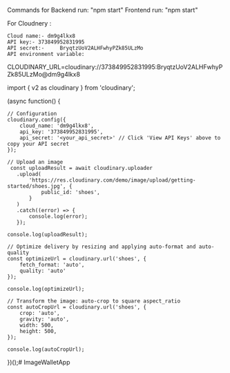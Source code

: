 Commands for 
            Backend run: "npm start"
            Frontend run: "npm start"




For Cloudnery :


    Cloud name:- dm9g4lkx8
    API key:- 373849952831995
    API secret:-     BryqtzUoV2ALHFwhyPZk85ULzMo
    API environment variable:	
CLOUDINARY_URL=cloudinary://373849952831995:BryqtzUoV2ALHFwhyPZk85ULzMo@dm9g4lkx8




import { v2 as cloudinary } from 'cloudinary';

(async function() {

    // Configuration
    cloudinary.config({ 
        cloud_name: 'dm9g4lkx8', 
        api_key: '373849952831995', 
        api_secret: '<your_api_secret>' // Click 'View API Keys' above to copy your API secret
    });
    
    // Upload an image
     const uploadResult = await cloudinary.uploader
       .upload(
           'https://res.cloudinary.com/demo/image/upload/getting-started/shoes.jpg', {
               public_id: 'shoes',
           }
       )
       .catch((error) => {
           console.log(error);
       });
    
    console.log(uploadResult);
    
    // Optimize delivery by resizing and applying auto-format and auto-quality
    const optimizeUrl = cloudinary.url('shoes', {
        fetch_format: 'auto',
        quality: 'auto'
    });
    
    console.log(optimizeUrl);
    
    // Transform the image: auto-crop to square aspect_ratio
    const autoCropUrl = cloudinary.url('shoes', {
        crop: 'auto',
        gravity: 'auto',
        width: 500,
        height: 500,
    });
    
    console.log(autoCropUrl);    
})();#   I m a g e W a l l e t A p p  
 